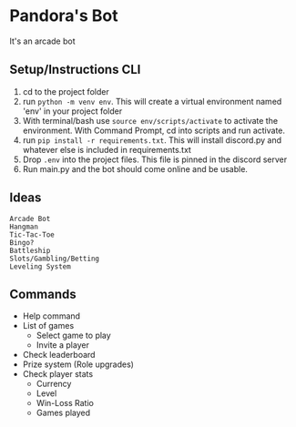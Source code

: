 # Pandora's Bot
It's an arcade bot

## Setup/Instructions CLI
1. cd to the project folder
2. run `python -m venv env`. This will create a virtual environment named 'env' in your project folder
3. With terminal/bash use `source env/scripts/activate` to activate the environment. With Command Prompt, cd into scripts and run activate.
4. run `pip install -r requirements.txt`. This will install discord.py and whatever else is included in requirements.txt
5. Drop `.env` into the project files. This file is pinned in the discord server
6. Run main.py and the bot should come online and be usable.

## Ideas 
	Arcade Bot
	Hangman
	Tic-Tac-Toe
	Bingo?
	Battleship
	Slots/Gambling/Betting
	Leveling System

## Commands
- Help command
- List of games 
  - Select game to play
  - Invite a player
- Check leaderboard
- Prize system (Role upgrades)
- Check player stats
  - Currency
  - Level
  - Win-Loss Ratio
  - Games played
